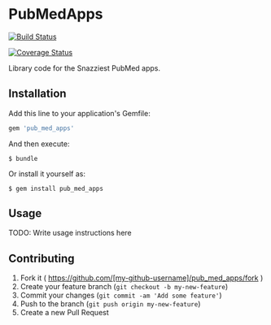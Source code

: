 # PubMedApps #

[![Build Status](https://travis-ci.org/mooreryan/PubMedApps.svg?branch=master)](https://travis-ci.org/mooreryan/PubMedApps)

[![Coverage Status](https://coveralls.io/repos/mooreryan/PubMedApps/badge.svg?branch=master)](https://coveralls.io/r/mooreryan/PubMedApps?branch=master)

Library code for the Snazziest PubMed apps.

## Installation ##

Add this line to your application's Gemfile:

```ruby
gem 'pub_med_apps'
```

And then execute:

    $ bundle

Or install it yourself as:

    $ gem install pub_med_apps

## Usage ##

TODO: Write usage instructions here

## Contributing ##

1. Fork it ( https://github.com/[my-github-username]/pub_med_apps/fork )
2. Create your feature branch (`git checkout -b my-new-feature`)
3. Commit your changes (`git commit -am 'Add some feature'`)
4. Push to the branch (`git push origin my-new-feature`)
5. Create a new Pull Request
